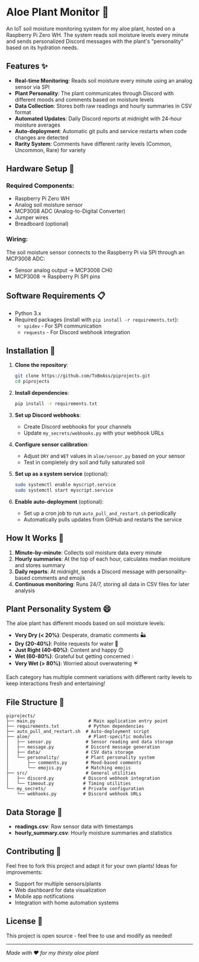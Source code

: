# Aloe Plant Monitor 🌱

An IoT soil moisture monitoring system for my aloe plant, hosted on a Raspberry Pi Zero WH. The system reads soil moisture levels every minute and sends personalized Discord messages with the plant's "personality" based on its hydration needs.

## Features ✨

- **Real-time Monitoring**: Reads soil moisture every minute using an analog sensor via SPI
- **Plant Personality**: The plant communicates through Discord with different moods and comments based on moisture levels
- **Data Collection**: Stores both raw readings and hourly summaries in CSV format
- **Automated Updates**: Daily Discord reports at midnight with 24-hour moisture averages
- **Auto-deployment**: Automatic git pulls and service restarts when code changes are detected
- **Rarity System**: Comments have different rarity levels (Common, Uncommon, Rare) for variety

## Hardware Setup 🔧

### Required Components:
- Raspberry Pi Zero WH
- Analog soil moisture sensor
- MCP3008 ADC (Analog-to-Digital Converter)
- Jumper wires
- Breadboard (optional)

### Wiring:
The soil moisture sensor connects to the Raspberry Pi via SPI through an MCP3008 ADC:
- Sensor analog output → MCP3008 CH0
- MCP3008 → Raspberry Pi SPI pins

## Software Requirements 📋

- Python 3.x
- Required packages (install with `pip install -r requirements.txt`):
  - `spidev` - For SPI communication
  - `requests` - For Discord webhook integration

## Installation 🚀

1. **Clone the repository**:
   ```bash
   git clone https://github.com/ToBeAss/piprojects.git
   cd piprojects
   ```

2. **Install dependencies**:
   ```bash
   pip install -r requirements.txt
   ```

3. **Set up Discord webhooks**:
   - Create Discord webhooks for your channels
   - Update `my_secrets/webhooks.py` with your webhook URLs

4. **Configure sensor calibration**:
   - Adjust `DRY` and `WET` values in `aloe/sensor.py` based on your sensor
   - Test in completely dry soil and fully saturated soil

5. **Set up as a system service** (optional):
   ```bash
   sudo systemctl enable myscript.service
   sudo systemctl start myscript.service
   ```

6. **Enable auto-deployment** (optional):
   - Set up a cron job to run `auto_pull_and_restart.sh` periodically
   - Automatically pulls updates from GitHub and restarts the service

## How It Works 🔄

1. **Minute-by-minute**: Collects soil moisture data every minute
2. **Hourly summaries**: At the top of each hour, calculates median moisture and stores summary
3. **Daily reports**: At midnight, sends a Discord message with personality-based comments and emojis
4. **Continuous monitoring**: Runs 24/7, storing all data in CSV files for later analysis

## Plant Personality System 😄

The aloe plant has different moods based on soil moisture levels:

- **Very Dry (< 20%)**: Desperate, dramatic comments 🏜️
- **Dry (20-40%)**: Polite requests for water 🌵
- **Just Right (40-60%)**: Content and happy 😊
- **Wet (60-80%)**: Grateful but getting concerned 💧
- **Very Wet (> 80%)**: Worried about overwatering ☔

Each category has multiple comment variations with different rarity levels to keep interactions fresh and entertaining!

## File Structure 📁

```
piprojects/
├── main.py                    # Main application entry point
├── requirements.txt           # Python dependencies
├── auto_pull_and_restart.sh  # Auto-deployment script
├── aloe/                      # Plant-specific modules
│   ├── sensor.py             # Sensor reading and data storage
│   ├── message.py            # Discord message generation
│   ├── data/                 # CSV data storage
│   └── personality/          # Plant personality system
│       ├── comments.py       # Mood-based comments
│       └── emojis.py         # Matching emojis
├── src/                      # General utilities
│   ├── discord.py           # Discord webhook integration
│   └── timeout.py           # Timing utilities
└── my_secrets/              # Private configuration
    └── webhooks.py          # Discord webhook URLs
```

## Data Storage 💾

- **readings.csv**: Raw sensor data with timestamps
- **hourly_summary.csv**: Hourly moisture summaries and statistics

## Contributing 🤝

Feel free to fork this project and adapt it for your own plants! Ideas for improvements:
- Support for multiple sensors/plants
- Web dashboard for data visualization
- Mobile app notifications
- Integration with home automation systems

## License 📄

This project is open source - feel free to use and modify as needed!

---

*Made with ❤️ for my thirsty aloe plant*
